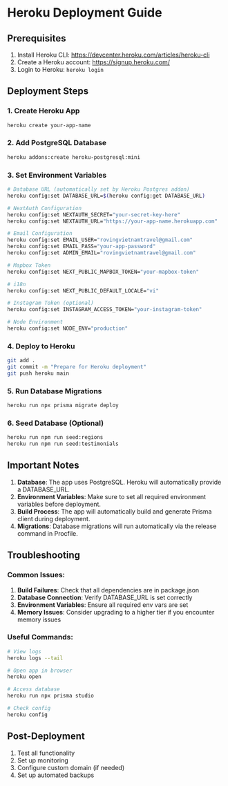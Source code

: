 # Heroku Deployment Guide

## Prerequisites

1. Install Heroku CLI: https://devcenter.heroku.com/articles/heroku-cli
2. Create a Heroku account: https://signup.heroku.com/
3. Login to Heroku: `heroku login`

## Deployment Steps

### 1. Create Heroku App
```bash
heroku create your-app-name
```

### 2. Add PostgreSQL Database
```bash
heroku addons:create heroku-postgresql:mini
```

### 3. Set Environment Variables
```bash
# Database URL (automatically set by Heroku Postgres addon)
heroku config:set DATABASE_URL=$(heroku config:get DATABASE_URL)

# NextAuth Configuration
heroku config:set NEXTAUTH_SECRET="your-secret-key-here"
heroku config:set NEXTAUTH_URL="https://your-app-name.herokuapp.com"

# Email Configuration
heroku config:set EMAIL_USER="rovingvietnamtravel@gmail.com"
heroku config:set EMAIL_PASS="your-app-password"
heroku config:set ADMIN_EMAIL="rovingvietnamtravel@gmail.com"

# Mapbox Token
heroku config:set NEXT_PUBLIC_MAPBOX_TOKEN="your-mapbox-token"

# i18n
heroku config:set NEXT_PUBLIC_DEFAULT_LOCALE="vi"

# Instagram Token (optional)
heroku config:set INSTAGRAM_ACCESS_TOKEN="your-instagram-token"

# Node Environment
heroku config:set NODE_ENV="production"
```

### 4. Deploy to Heroku
```bash
git add .
git commit -m "Prepare for Heroku deployment"
git push heroku main
```

### 5. Run Database Migrations
```bash
heroku run npx prisma migrate deploy
```

### 6. Seed Database (Optional)
```bash
heroku run npm run seed:regions
heroku run npm run seed:testimonials
```

## Important Notes

1. **Database**: The app uses PostgreSQL. Heroku will automatically provide a DATABASE_URL.
2. **Environment Variables**: Make sure to set all required environment variables before deployment.
3. **Build Process**: The app will automatically build and generate Prisma client during deployment.
4. **Migrations**: Database migrations will run automatically via the release command in Procfile.

## Troubleshooting

### Common Issues:
1. **Build Failures**: Check that all dependencies are in package.json
2. **Database Connection**: Verify DATABASE_URL is set correctly
3. **Environment Variables**: Ensure all required env vars are set
4. **Memory Issues**: Consider upgrading to a higher tier if you encounter memory issues

### Useful Commands:
```bash
# View logs
heroku logs --tail

# Open app in browser
heroku open

# Access database
heroku run npx prisma studio

# Check config
heroku config
```

## Post-Deployment

1. Test all functionality
2. Set up monitoring
3. Configure custom domain (if needed)
4. Set up automated backups
